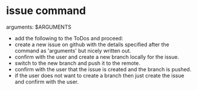 # issue command

arguments: $ARGUMENTS

- add the following to the ToDos and proceed:
- create a new issue on github with the details specified after the command as
  'arguments' but nicely written out.
- confirm with the user and create a new branch locally for the issue.
- switch to the new branch and push it to the remote.
- confirm with the user that the issue is created and the branch is pushed.
- if the user does not want to create a branch then just create the issue and
  confirm with the user.
